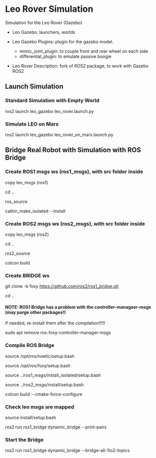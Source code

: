 # Leo Rover Simulation

Simulation for the Leo Rover (Gazebo)

- Leo Gazebo: launchers, worlds

- Leo Gazebo Plugins: plugin for the gazebo model. 
	- mimic_joint_plugin: to couple front and rear wheel on each side
	- differential_plugin: to emulate passive boogie

- Leo Rover Description: fork of ROS2 package, to work with Gazebo ROS2

## Launch Simulation

### Standard Simulation with Empty World

ros2 launch leo_gazebo leo_rover.launch.py

### Simulate LEO on Mars

ros2 launch leo_gazebo leo_rover_on_mars.launch.py

## Bridge Real Robot with Simulation with ROS Bridge

### Create ROS1 msgs ws (ros1_msgs), with src folder inside

copy leo_msgs (ros1)

cd ..

ros_source

catkin_make_isolated --install

### Create ROS2 msgs ws (ros2_msgs), with src folder inside

copy leo_msgs (ros2)

cd ..

ros2_source

colcon build

### Create BRIDGE ws

git clone -b foxy https://github.com/ros2/ros1_bridge.git

cd ..

#### NOTE: ROS1 Bridge has a problem with the controller-managaer-msgs (may purge other packages!)
If needed, re-install them after the compilation!!!!!

sudo apt remove ros-foxy-controller-manager-msgs

### Compile ROS Bridge
source /opt/ros/noetic/setup.bash

source /opt/ros/foxy/setup.bash 

source ../ros1_msgs/install_isolated/setup.bash

source ../ros2_msgs/install/setup.bash

colcon build --cmake-force-configure

### Check leo msgs are mapped
source install/setup.bash

ros2 run ros1_bridge dynamic_bridge --print-pairs

### Start the Bridge
ros2 run ros1_bridge dynamic_bridge --bridge-all-1to2-topics

